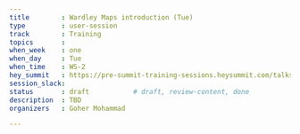 ```yaml
---
title        : Wardley Maps introduction (Tue)
type         : user-session
track        : Training
topics       : 
when_week    : one
when_day     : Tue
when_time    : WS-2
hey_summit   : https://pre-summit-training-sessions.heysummit.com/talks/introduction-to-wardley-mapping-2/
session_slack:
status       : draft           # draft, review-content, done
description  : TBD
organizers   : Goher Mohammad

---
```


<!--(add intro)

## WHY

(...)

## What

(...)

## Outcomes

(...)

## References

(...)


## Previous-->
